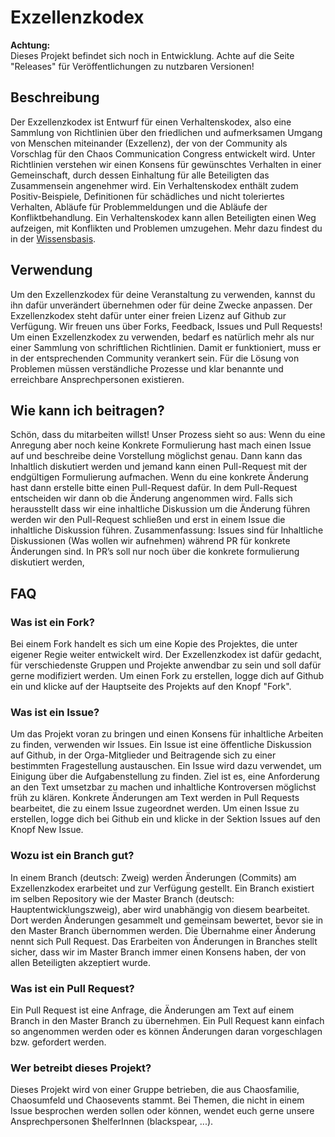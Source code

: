 # Exzellenzkodex
**Achtung:**\
Dieses Projekt befindet sich noch in Entwicklung.
Achte auf die Seite "Releases" für Veröffentlichungen zu nutzbaren Versionen!
## Beschreibung
Der Exzellenzkodex ist Entwurf für einen Verhaltenskodex, also eine Sammlung von Richtlinien über den friedlichen und aufmerksamen Umgang von Menschen miteinander (Exzellenz), der von der Community als Vorschlag für den Chaos Communication Congress entwickelt wird. 
Unter Richtlinien verstehen wir einen Konsens für gewünschtes Verhalten in einer Gemeinschaft, durch dessen Einhaltung für alle Beteiligten das Zusammensein angenehmer wird.
Ein Verhaltenskodex enthält zudem Positiv-Beispiele, Definitionen für schädliches und nicht toleriertes Verhalten, Abläufe für Problemmeldungen und die Abläufe der Konfliktbehandlung. Ein Verhaltenskodex kann allen Beteiligten einen Weg aufzeigen, mit Konflikten und Problemen umzugehen. Mehr dazu findest du in der [Wissensbasis](Wissensbasis.md). 

## Verwendung
Um den Exzellenzkodex für deine Veranstaltung zu verwenden, kannst du ihn dafür unverändert übernehmen oder für deine Zwecke anpassen. Der Exzellenzkodex steht dafür unter einer freien Lizenz auf Github zur Verfügung. Wir freuen uns über Forks, Feedback, Issues und Pull Requests!
Um einen Exzellenzkodex zu verwenden, bedarf es natürlich mehr als nur einer Sammlung von schriftlichen Richtlinien. Damit er funktioniert, muss er in der entsprechenden Community verankert sein. Für die Lösung von Problemen müssen verständliche Prozesse und klar benannte und erreichbare Ansprechpersonen existieren.

## Wie kann ich beitragen?

Schön, dass du mitarbeiten willst!  Unser Prozess sieht so aus:
Wenn du eine Anregung aber noch keine Konkrete Formulierung hast mach einen Issue auf und beschreibe deine Vorstellung  möglichst genau. Dann kann das Inhaltlich diskutiert werden und jemand kann einen Pull-Request mit der endgültigen Formulierung aufmachen.
Wenn du eine konkrete Änderung hast dann erstelle bitte einen Pull-Request dafür. In dem Pull-Request entscheiden wir dann ob die Änderung angenommen wird. Falls sich herausstellt dass wir eine inhaltliche Diskussion um die Änderung führen werden wir den Pull-Request schließen und erst in einem Issue die inhaltliche Diskussion führen.
Zusammenfassung: Issues sind für Inhaltliche Diskussionen (Was wollen wir aufnehmen) während PR für konkrete Änderungen sind. In PR’s soll nur noch über die konkrete formulierung diskutiert werden,

## FAQ
### Was ist ein Fork?
Bei einem Fork handelt es sich um eine Kopie des Projektes, die unter eigener Regie weiter entwickelt wird. Der Exzellenzkodex ist dafür gedacht, für verschiedenste Gruppen und Projekte anwendbar zu sein und soll dafür gerne modifiziert werden.
Um einen Fork zu erstellen, logge dich auf Github ein und klicke auf der Hauptseite des Projekts auf den Knopf "Fork".

### Was ist ein Issue?
Um das Projekt voran zu bringen und einen Konsens für inhaltliche Arbeiten zu finden, verwenden wir Issues. Ein Issue ist eine öffentliche Diskussion auf Github, in der Orga-Mitglieder und Beitragende sich zu einer bestimmten Fragestellung austauschen.
Ein Issue wird dazu verwendet, um Einigung über die Aufgabenstellung zu finden. Ziel ist es, eine Anforderung an den Text umsetzbar zu machen und inhaltliche Kontroversen möglichst früh zu klären. Konkrete Änderungen am Text werden in Pull Requests bearbeitet, die zu einem Issue zugeordnet werden.
Um einen Issue zu erstellen, logge dich bei Github ein und klicke in der Sektion Issues auf den Knopf New Issue.

### Wozu ist ein Branch gut?
In einem Branch (deutsch: Zweig) werden Änderungen (Commits) am Exzellenzkodex erarbeitet und zur Verfügung gestellt. Ein Branch existiert im selben Repository wie der Master Branch (deutsch: Hauptentwicklungszweig), aber wird unabhängig von diesem bearbeitet. Dort werden Änderungen gesammelt und gemeinsam bewertet, bevor sie in den Master Branch übernommen werden. Die Übernahme einer Änderung nennt sich Pull Request.
Das Erarbeiten von Änderungen in Branches stellt sicher, dass wir im Master Branch immer einen Konsens haben, der von allen Beteiligten akzeptiert wurde.

### Was ist ein Pull Request?
Ein Pull Request ist eine Anfrage, die Änderungen am Text auf einem Branch in den Master Branch zu übernehmen. Ein Pull Request kann einfach so angenommen werden oder es können Änderungen daran vorgeschlagen bzw. gefordert werden.

### Wer betreibt dieses Projekt?
Dieses Projekt wird von einer Gruppe betrieben, die aus Chaosfamilie, Chaosumfeld und Chaosevents stammt. Bei Themen, die nicht in einem Issue besprochen werden sollen oder können, wendet euch gerne unsere Ansprechpersonen $helferInnen (blackspear, ...).
